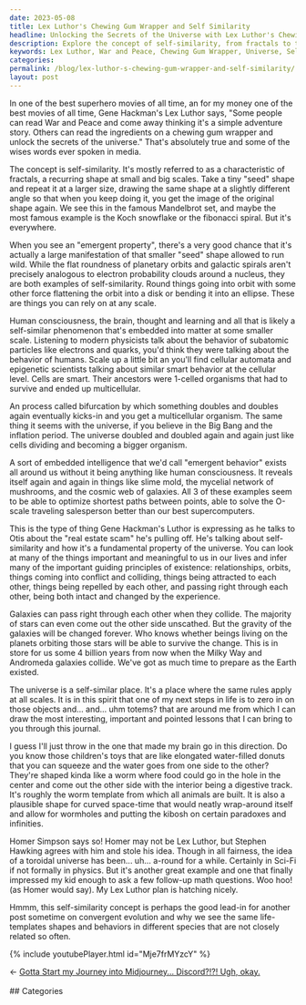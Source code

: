 ```yaml
---
date: 2023-05-08
title: Lex Luthor's Chewing Gum Wrapper and Self Similarity
headline: Unlocking the Secrets of the Universe with Lex Luthor's Chewing Gum Wrapper
description: Explore the concept of self-similarity, from fractals to the behavior of subatomic particles, and discover how it is embedded into the universe. Learn the implications of self-similarity on human consciousness and the universe, as discussed by Gene Hackman's Lex Luthor and Stephen Hawking. Dive into this fascinating concept with this post and learn more about convergent evolution.
keywords: Lex Luthor, War and Peace, Chewing Gum Wrapper, Universe, Self-Similarity, Fractals, Mandelbrot Set, Koch Snowflake, Fibonacci Spiral, Emergent Properties, Planetary Orbits, Galactic Spirals, Electron Probability Clouds, Cellular Automata, Epigenetic, Bifurcation, Multicellular Organism, Big Bang, Inflation, Slime Mold, Mycelial Network, Cosmic Web, Galaxies, O-Scale, Travel
categories: 
permalink: /blog/lex-luthor-s-chewing-gum-wrapper-and-self-similarity/
layout: post
---
```



In one of the best superhero movies of all time, an for my money one of the
best movies of all time, Gene Hackman's Lex Luthor says, "Some people can read
War and Peace and come away thinking it's a simple adventure story. Others can
read the ingredients on a chewing gum wrapper and unlock the secrets of the
universe." That's absolutely true and some of the wises words ever spoken in
media. 

The concept is self-similarity. It's mostly referred to as a characteristic of
fractals, a recurring shape at small and big scales. Take a tiny "seed" shape
and repeat it at a larger size, drawing the same shape at a slightly different
angle so that when you keep doing it, you get the image of the original shape
again. We see this in the famous Mandelbrot set, and maybe the most famous
example is the Koch snowflake or the fibonacci spiral. But it's everywhere.

When you see an "emergent property", there's a very good chance that it's
actually a large manifestation of that smaller "seed" shape allowed to run
wild. While the flat roundness of planetary orbits and galactic spirals aren't
precisely analogous to electron probability clouds around a nucleus, they are
both examples of self-similarity. Round things going into orbit with some other
force flattening the orbit into a disk or bending it into an ellipse. These are
things you can rely on at any scale.

Human consciousness, the brain, thought and learning and all that is likely a
self-similar phenomenon that's embedded into matter at some smaller scale.
Listening to modern physicists talk about the behavior of subatomic particles
like electrons and quarks, you'd think they were talking about the behavior of
humans. Scale up a little bit an you'll find cellular automata and epigenetic
scientists talking about similar smart behavior at the cellular level. Cells
are smart. Their ancestors were 1-celled organisms that had to survive and
ended up multicellular.

An process called bifurcation by which something doubles and doubles again
eventually kicks-in and you get a multicellular organism. The same thing it
seems with the universe, if you believe in the Big Bang and the inflation
period. The universe doubled and doubled again and again just like cells
dividing and becoming a bigger organism. 

A sort of embedded intelligence that we'd call "emergent behavior" exists all
around us without it being anything like human consciousness. It reveals itself
again and again in things like slime mold, the mycelial network of mushrooms,
and the cosmic web of galaxies. All 3 of these examples seem to be able to
optimize shortest paths between points, able to solve the O-scale traveling
salesperson better than our best supercomputers.

This is the type of thing Gene Hackman's Luthor is expressing as he talks
to Otis about the "real estate scam" he's pulling off. He's talking about
self-similarity and how it's a fundamental property of the universe. You can
look at many of the things important and meaningful to us in our lives and
infer many of the important guiding principles of existence: relationships,
orbits, things coming into conflict and colliding, things being attracted to
each other, things being repelled by each other, and passing right through each
other, being both intact and changed by the experience.

Galaxies can pass right through each other when they collide. The majority of
stars can even come out the other side unscathed. But the gravity of the
galaxies will be changed forever. Who knows whether beings living on the
planets orbiting those stars will be able to survive the change. This is in
store for us some 4 billion years from now when the Milky Way and Andromeda
galaxies collide. We've got as much time to prepare as the Earth existed.

The universe is a self-similar place. It's a place where the same rules apply
at all scales. It is in this spirit that one of my next steps in life is to
zero in on those objects and... and... uhm totems? that are around me from
which I can draw the most interesting, important and pointed lessons that I can
bring to you through this journal.

I guess I'll just throw in the one that made my brain go in this direction. Do
you know those children's toys that are like elongated water-filled donuts that
you can squeeze and the water goes from one side to the other? They're shaped
kinda like a worm where food could go in the hole in the center and come out
the other side with the interior being a digestive track. It's roughly the
worm template from which all animals are built. It is also a plausible shape
for curved space-time that would neatly wrap-around itself and allow for
wormholes and putting the kibosh on certain paradoxes and infinities.

Homer Simpson says so! Homer may not be Lex Luthor, but Stephen Hawking agrees
with him and stole his idea. Though in all fairness, the idea of a toroidal
universe has been... uh... a-round for a while. Certainly in Sci-Fi if not
formally in physics. But it's another great example and one that finally
impressed my kid enough to ask a few follow-up math questions. Woo hoo! (as
Homer would say). My Lex Luthor plan is hatching nicely.

Hmmm, this self-similarity concept is perhaps the good lead-in for another post
sometime on convergent evolution and why we see the same life-templates shapes
and behaviors in different species that are not closely related so often.

{% include youtubePlayer.html id="Mje7frMYzcY" %}

















<div class="arrow-links"><div class="post-nav-prev"><span class="arrow">&larr;&nbsp;</span><a href="/blog/gotta-start-my-journey-into-midjourney-discord-ugh-okay/">Gotta Start my Journey into Midjourney... Discord?!?! Ugh, okay.</a></div> &nbsp; <div class="post-nav-next"><a href=""></a></div></div>
## Categories

<ul></ul>